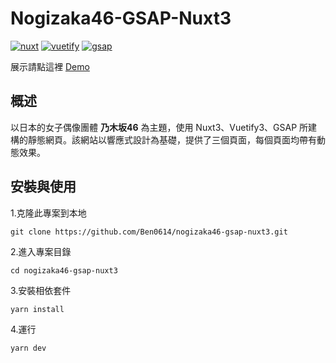 # Nogizaka46-GSAP-Nuxt3

[![nuxt](https://img.shields.io/badge/nuxt-3.6.5-green)](https://github.com/nuxt/nuxt)
[![vuetify](https://img.shields.io/badge/vuetify-3.3.10-green)](https://github.com/vuetifyjs/vuetify)
[![gsap](https://img.shields.io/badge/gsap-3.12.2-green)](https://github.com/greensock/GSAP)

展示請點這裡 [Demo](https://nogizaka46-gsap-nuxt3.vercel.app)

## 概述

以日本的女子偶像團體 **乃木坂46** 為主題，使用 Nuxt3、Vuetify3、GSAP 所建構的靜態網頁。該網站以響應式設計為基礎，提供了三個頁面，每個頁面均帶有動態效果。

## 安裝與使用

1.克隆此專案到本地

```
git clone https://github.com/Ben0614/nogizaka46-gsap-nuxt3.git
```

2.進入專案目錄

```
cd nogizaka46-gsap-nuxt3
```

3.安裝相依套件

```
yarn install
```

4.運行

```
yarn dev
```
